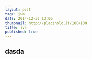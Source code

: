 ```yaml
---
layout: post
tags: jvm
date: 2014-12-30 13:06
thumbnail: http://placehold.it/100x100
title: jvm
published: true
---
```


## dasda
